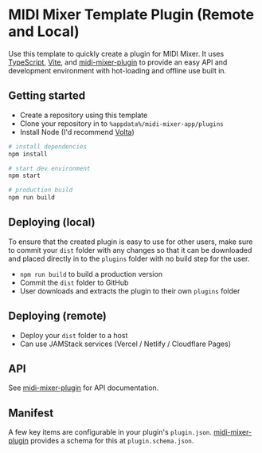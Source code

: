 # MIDI Mixer Template Plugin (Remote and Local)

Use this template to quickly create a plugin for MIDI Mixer. It uses [TypeScript](https://www.typescriptlang.org/), [Vite](https://vitejs.dev/), and [midi-mixer-plugin](https://github.com/midi-mixer/midi-mixer-plugin) to provide an easy API and development environment with hot-loading and offline use built in.

## Getting started

- Create a repository using this template
- Clone your repository in to `%appdata%/midi-mixer-app/plugins`
- Install Node (I'd recommend [Volta](https://volta.sh/))

``` bash
# install dependencies
npm install
```

``` bash
# start dev environment
npm start

# production build
npm run build
```

## Deploying (local)

To ensure that the created plugin is easy to use for other users, make sure to commit your `dist` folder with any changes so that it can be downloaded and placed directly in to the `plugins` folder with no build step for the user.

- `npm run build` to build a production version
- Commit the `dist` folder to GitHub
- User downloads and extracts the plugin to their own `plugins` folder

## Deploying (remote)

- Deploy your `dist` folder to a host
- Can use JAMStack services (Vercel / Netlify / Cloudflare Pages)

## API

See [midi-mixer-plugin](https://github.com/midi-mixer/midi-mixer-plugin) for API documentation.

## Manifest

A few key items are configurable in your plugin's `plugin.json`. [midi-mixer-plugin](https://github.com/midi-mixer/midi-mixer-plugin) provides a schema for this at `plugin.schema.json`.


